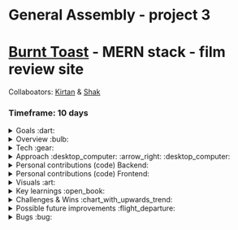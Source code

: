 # General Assembly - project 3
# [Burnt Toast](http://burnt-toast-ga.herokuapp.com/) - MERN stack - film review site

Collaboators: [Kirtan](https://github.com/kirtanp8) & [Shak](https://github.com/Shak-H)

### Timeframe: 10 days

<details>
  <summary>Goals :dart:</summary>
  <p>In the teams of three we’ve assigned you, build a full stack application.</p>
  <p>Use MERN stack - MongoDB, Express, React.js & Node.</p>
  <p>Include CRUD operations.</p>
  <p>For a challenge - include Authentication.</p>
  <p>Use SASS for styling.</p>
  <p>For a challenge include one or more dependencies for React libraries.</p>
  <p>It can be a direct clone of, or inspired by, an existing website.</p>
  <p>Make wireframes as well as a written plan in order for us to sign you off.</p>
</details>

<details>
  <summary>Overview :bulb:</summary>
  <p>Movie review website, on some level modeled after Rotten Tomatoes.</p>
  <p>Fully functional MERN stack application.</p>
  <p>CRUD operations - create, view, update and delete films on the database. </p>
  <p>+ Rate films others have posted.</p>
  <p>+ Add comments and ‘Like’ comments on particular films.</p>
  <p>Includes Authentication (Register / Login & perform restricted actions when logged in)</p>
  <p>Consistent styling throughout, achieved mainly with SASS.</p>
  <p>
    Two React libraries utilised - React-Reveal for some subtle animations and React-Bootstrap for some component styling, including a carousel that displays all       movies in the database (including new additions)
  </p>
  <p>Responsive design (works on a range of screen sizes)</p>
</details>

<details>
  <summary>Tech :gear:</summary>
  <ul>
    <li>
      <details>
        <summary>Frontend - React & Sass - 50% :</summary>
        <ul>
          <li>The client facing APP.</li>
          <liComponents of all shapes and sizes for getting and displaying data.></li>
          <li>Helper functions (configurable blueprints for sending requests).</li>
          <li>Various pages on which components are rendered.</li>
          <li>Index.js where the client facing app is injected into the document root (an HTML file).</li>
          <li>Positioning, fonts & colouring.</li>
          <li>Responsive design (media queries).</li>
        </ul>
      </details>
    </li>
    <li>
      <details>
        <summary>Backend (JavaScript / MongoDB / Express / Node) 50% :</summary>
        <ul>
          <li>Configuration (the environment, the routes (endpoints) & secure routes</li>
          <li>Controllers (functions which handle incoming requests)</li>
          <li>Models - Exported schemas for data which will be added - this includes any relationships (embedded and reference relationships)</li>
          <li>db - contains data and seeds.</li>
        </ul>
      </details>
    </li>
  </ul>
</details>

<details>
  <summary>Approach :desktop_computer: :arrow_right: :desktop_computer:</summary>
  <div>
    <h3>Planning :</h3>
    <p>
      Immediately we set up a Trello board. We started with written plans for the front and backend respectively.
      <ul>
        <li>
          Backend plan: we listed the necessary schemas, controllers, routes, secure routes and described the index, environment and database we would be building.
        </li>
        <li>
          Frontend plan: we described the project, components and pages. - we also used wireframes as a visual aid and included those in the Trello board.
        </li>
          We then added three lists - ‘to do’, ‘in progress’, ‘done’ - in order to track progress.
        </li>
      </ul>
    </p>
    <img src="https://user-images.githubusercontent.com/89402596/149979693-9c0ab063-e8ef-4023-a320-8ffa8d3d6294.png">
  </div>
  <div>     
    <h3>Work split :</h3>
    <h4>Shak took ownership of :</h4>
    <ul>
      <li>Project Idea (a movie review website called burnt toast, based on rotten tomatoes)</li>
      <li>Backend setup (Implementing index.js, the environment & config, basic models & routes setup).</li>
      <li>Some route testing using insomnia.</li>
      <li>Some CSS - specifically positioning of elements in the header section.</li>
    </ul>
    <h4>Kirtan took ownership of :</h4>
   <ul>
      <li>The fairly complex search-bar feature.</li>
      <li>ALL Media queries.</li>
      <li>Some other CSS - helping Shaq with the header section, Profile-Page, ALL scrolling effects. </li>
      <li>Adding data to the database to help with testing.</li>
    </ul>
    <h4>I took ownership of :</h4>
     <ul>
       <li>Structural design & wireframes.</li>
       <li>Model relationships, routes & controllers for the more complex crud operations.</li>
       <li>Authentication (front and backend).</li>
       <li>Lots of route testing using insomnia.</li>
       <li>Seeding the database.</li>
       <li>Exported helper functions for making requests on the front end.</li>
       <li>All forms.</li>
       <li>Mapping over data to build dynamic components like the carousel.</li>
       <li>Most components and their styling for computer screens - using the SCSS system.</li>
       <li>Both libraries - being the only person familiar with Bootstrap & React Reveal at the time.</li>
       <li>Project deployment.</li>
      </ul>
  </div>
  <div>
    <h3>Building features :</h3>
    <h4>Backend Setup :<h4>
    <p>
      Establishing the Mongo database, then fundamental models, routes and controllers etc was all possible by closely following our notes, Shak - started us off         with the environment & index.js. <br>
      We pair coded and group coded regularly using VS.code liveshare and I tested routes often, using Insomnia (analogous to postman which you also may be familiar       with). Testing in this way allows us to ensure our requests, our routes and our controllers are fully functional before starting work on the front end.
      <img src="https://user-images.githubusercontent.com/89402596/149984176-48405186-afcf-41fa-8d5b-1e87350ab706.png" />
      <img src="https://user-images.githubusercontent.com/89402596/149984387-7c0b7345-8a66-4e47-9cca-d7f27d7d9893.png" />
    </p>
  </div>
</details>

<details>
  <summary>Personal contributions (code) Backend:</summary>
  <p>Models - Embedded relationship within an embedded relationship</p>
  <img src=https://user-images.githubusercontent.com/89402596/149164171-fd62b783-5fb6-4312-9e3c-63f16f4af8c8.png />
  <p>Controllers - Add or delete a film rating</p>
  <img src=https://user-images.githubusercontent.com/89402596/149163897-88bff672-c882-4bc4-b35f-79822c9b5b32.png />
  <p>Controllers - Like an existing comment:</p>
  <img src=https://user-images.githubusercontent.com/89402596/149163671-3cb63059-1683-40b6-8846-0c87cf731905.png />
</details>

<details>
  <summary>Personal contributions (code) Frontend:</summary>
  <p>'helpers' - exported functions for making requests: </p>
  <img src=https://user-images.githubusercontent.com/89402596/149167174-2d9a1477-d0a3-428f-92e3-603269073dab.png />
  <br>
  <img src=https://user-images.githubusercontent.com/89402596/149167680-629b7dd0-74fd-4117-b680-afa2a16efc23.png />
  <p>
    Building a Carousel of all movies in the database at any given time. -- To do this make a request for all films in the database saving them to a stateful variable assigned an array of objects (films) -> map over this array of films -> create an instance of a 'Slide' component passing the individual film object as React props
  </p>
  <img src=https://user-images.githubusercontent.com/89402596/149164991-81944899-56b6-4c81-af85-50eb36e8b1b1.png />
</details>

<details>
  <summary>Visuals :art:</summary>
  <p>Homepage :</p>
  <img src=https://user-images.githubusercontent.com/89402596/148926456-b9cdac8c-4c9d-413a-8e50-b6dc8bad171d.png />
  <p>View all films :</p>
  <img src=https://user-images.githubusercontent.com/89402596/148926563-8da54d73-2fce-48e3-8526-58cef765d67d.png />
  <p>View one film: </p>
  <img src=https://user-images.githubusercontent.com/89402596/148926681-6cb50114-fe97-4359-b5f5-b48506d84d70.png />
  <p>Add a film :</p>
  <img src=https://user-images.githubusercontent.com/89402596/148926730-fe21e5de-aba1-4690-b820-c2ce763f6f5f.png />
  <p>Profile page :</p>
  <img src=https://user-images.githubusercontent.com/89402596/148926800-2fb00561-71fb-4ab8-b4e4-78267df857a9.png />
</details>

<details>
  <summary>Key learnings :open_book:</summary>
  <ul>
    <li>Planning is everything.</li>
    <li>Create and populate a mongo database + working with express and node.</li>
    <li>Adapt when using newly updated architectures (react-router-dom)</li>
    <li>SASS makes for more readable and reusable CSS.</li>
    <li>React Reveal for simple animation of any component.</li>
    <li>Heavily customised react-bootstrap components can cause issues, be sure to allow time to achieve and test the intended effect.</li>
  </ul>
</details>

<details>
  <summary>Challenges & Wins :chart_with_upwards_trend:</summary>
  <ul>
    <li>
      Time management - packing as many features in as possible but making sure they all work effectively, removing the ones I couldn’t polish before                     deadline.
    </li>
    <li>Writing the logic for liking a comment was more complex than it sounds. I am yet to perfect the system.</li>
    <li>Creating working media queries to make an app fully responsive is no joke, this takes time and attention.</li>
    <li>
      Properly implementing useEffect() while working with props and components that instantiate inner components. (When you like a comment on a movie - it should       be updated live and the like button should become an unlike button in that moment, without refreshing the page). 
    </li>
  </ul>
</details>

<details>
  <summary>Possible future improvements :flight_departure:</summary>
  <ul>
    <li>View other users profiles.</li>
    <li>Like button fully functioning + add like button to movies as well as comments.</li>
    <li>More interesting home page (possibly a list of the top-rated movies at that time). </li>
    <li>Improved styling - currently feels clunky and outdated.</li>
    <li>Media queries need considerable work.</li>
    <li>Forms could appear in pop ups instead of on separate pages.</li>
  </ul>
</details>

<details>
  <summary>Bugs :bug:</summary>
    <p>Some of the styling doesn’t work well when resizing the page (text jumps out of buttons and elements are laid on top of eachother)</p>
    <p>The Like button allows you to like a comment more than once.</p>
</details>
